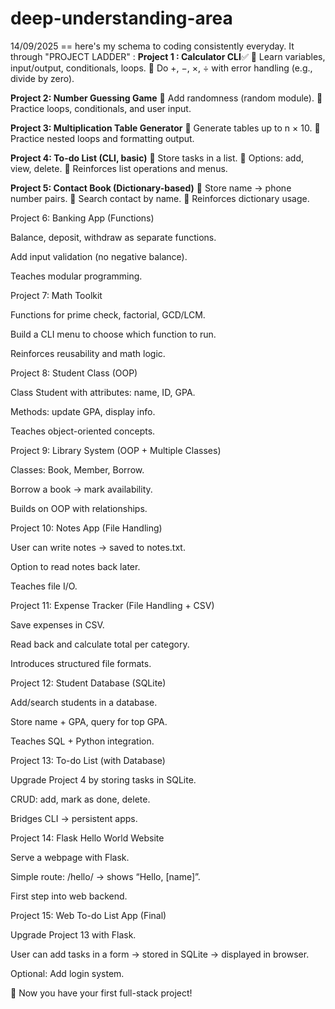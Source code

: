 # deep-understanding-area

14/09/2025 == here's my schema to coding consistently everyday. It through "PROJECT LADDER" :
**Project 1 : Calculator CLI**✅
🛑 Learn variables, input/output, conditionals, loops.
🛑 Do +, −, ×, ÷ with error handling (e.g., divide by zero).

**Project 2: Number Guessing Game**
🛑 Add randomness (random module).
🛑 Practice loops, conditionals, and user input.

**Project 3: Multiplication Table Generator**
🛑 Generate tables up to n × 10.
🛑 Practice nested loops and formatting output.

**Project 4: To-do List (CLI, basic)**
🛑 Store tasks in a list.
🛑 Options: add, view, delete.
🛑 Reinforces list operations and menus.

**Project 5: Contact Book (Dictionary-based)**
🛑 Store name → phone number pairs.
🛑 Search contact by name.
🛑 Reinforces dictionary usage.

Project 6: Banking App (Functions)

Balance, deposit, withdraw as separate functions.

Add input validation (no negative balance).

Teaches modular programming.

Project 7: Math Toolkit

Functions for prime check, factorial, GCD/LCM.

Build a CLI menu to choose which function to run.

Reinforces reusability and math logic.

Project 8: Student Class (OOP)

Class Student with attributes: name, ID, GPA.

Methods: update GPA, display info.

Teaches object-oriented concepts.

Project 9: Library System (OOP + Multiple Classes)

Classes: Book, Member, Borrow.

Borrow a book → mark availability.

Builds on OOP with relationships.

Project 10: Notes App (File Handling)

User can write notes → saved to notes.txt.

Option to read notes back later.

Teaches file I/O.

Project 11: Expense Tracker (File Handling + CSV)

Save expenses in CSV.

Read back and calculate total per category.

Introduces structured file formats.

Project 12: Student Database (SQLite)

Add/search students in a database.

Store name + GPA, query for top GPA.

Teaches SQL + Python integration.

Project 13: To-do List (with Database)

Upgrade Project 4 by storing tasks in SQLite.

CRUD: add, mark as done, delete.

Bridges CLI → persistent apps.

Project 14: Flask Hello World Website

Serve a webpage with Flask.

Simple route: /hello/<name> → shows “Hello, [name]”.

First step into web backend.

Project 15: Web To-do List App (Final)

Upgrade Project 13 with Flask.

User can add tasks in a form → stored in SQLite → displayed in browser.

Optional: Add login system.

🎉 Now you have your first full-stack project!
